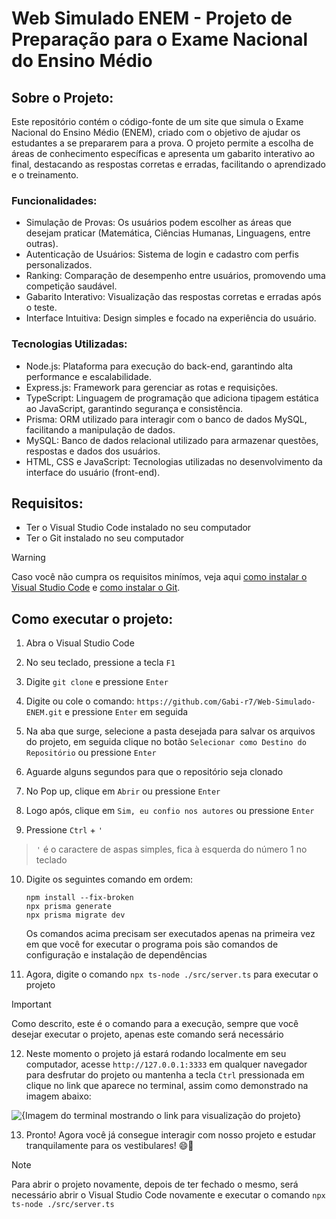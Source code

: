 # **Web Simulado ENEM - Projeto de Preparação para o Exame Nacional do Ensino Médio**

## Sobre o Projeto: 
Este repositório contém o código-fonte de um site que simula o Exame Nacional do Ensino Médio (ENEM), criado com o objetivo de ajudar os estudantes a se prepararem para a prova. O projeto permite a escolha de áreas de conhecimento específicas e apresenta um gabarito interativo ao final, destacando as respostas corretas e erradas, facilitando o aprendizado e o treinamento.

### Funcionalidades:
- Simulação de Provas: Os usuários podem escolher as áreas que desejam praticar (Matemática, Ciências Humanas, Linguagens, entre outras).
- Autenticação de Usuários: Sistema de login e cadastro com perfis personalizados.
- Ranking: Comparação de desempenho entre usuários, promovendo uma competição saudável.
- Gabarito Interativo: Visualização das respostas corretas e erradas após o teste.
- Interface Intuitiva: Design simples e focado na experiência do usuário.

### Tecnologias Utilizadas:
- Node.js: Plataforma para execução do back-end, garantindo alta performance e escalabilidade.
- Express.js: Framework para gerenciar as rotas e requisições.
- TypeScript: Linguagem de programação que adiciona tipagem estática ao JavaScript, garantindo segurança e consistência.
- Prisma: ORM utilizado para interagir com o banco de dados MySQL, facilitando a manipulação de dados.
- MySQL: Banco de dados relacional utilizado para armazenar questões, respostas e dados dos usuários.
- HTML, CSS e JavaScript: Tecnologias utilizadas no desenvolvimento da interface do usuário (front-end).


## Requisitos:
- Ter o Visual Studio Code instalado no seu computador 
- Ter o Git instalado no seu computador
> [!WARNING]
> Caso você não cumpra os requisitos minímos, veja aqui [como instalar o Visual Studio Code](https://youtu.be/uxln1hT_Ev4?si=vqeSVQ6lGZ66RF7g) e [como instalar o Git](https://www.youtube.com/watch?v=Am46OOLgV4s).

## Como executar o projeto:
1. Abra o Visual Studio Code
   
3. No seu teclado, pressione a tecla `F1`
   
4. Digite `git clone` e pressione `Enter`
   
5. Digite ou cole o comando: `https://github.com/Gabi-r7/Web-Simulado-ENEM.git` e pressione `Enter` em seguida
   
6. Na aba que surge, selecione a pasta desejada para salvar os arquivos do projeto, em seguida clique no botão `Selecionar como Destino do Repositório` ou pressione `Enter`
   
7. Aguarde alguns segundos para que o repositório seja clonado
   
8. No Pop up, clique em `Abrir` ou pressione `Enter`
   
9. Logo após, clique em `Sim, eu confio nos autores` ou pressione `Enter`
   
10. Pressione `Ctrl` + `'`
> `'` é o caractere de aspas simples, fica à esquerda do número 1 no teclado

10. Digite os seguintes comando em ordem:
    ```
    npm install --fix-broken
    npx prisma generate
    npx prisma migrate dev
    ```
    Os comandos acima precisam ser executados apenas na primeira vez em que você for executar o programa pois são comandos de configuração e instalação de dependências
    
12. Agora, digite o comando `npx ts-node ./src/server.ts` para executar o projeto
> [!IMPORTANT]
> Como descrito, este é o comando para a execução, sempre que você desejar executar o projeto, apenas este comando será necessário

12. Neste momento o projeto já estará rodando localmente em seu computador, acesse `http://127.0.0.1:3333` em qualquer navegador para desfrutar do projeto ou mantenha a tecla `Ctrl` pressionada em clique no link que aparece no terminal, assim como demonstrado na imagem abaixo:

![{Imagem do terminal mostrando o link para visualização do projeto}](https://github.com/user-attachments/assets/921ca440-ddf5-4984-bb1c-c2de16129ebe)

13. Pronto! Agora você já consegue interagir com nosso projeto e estudar tranquilamente para os vestibulares! 😄🎉
> [!NOTE]
> Para abrir o projeto novamente, depois de ter fechado o mesmo, será necessário abrir o Visual Studio Code novamente e executar o comando `npx ts-node ./src/server.ts`
